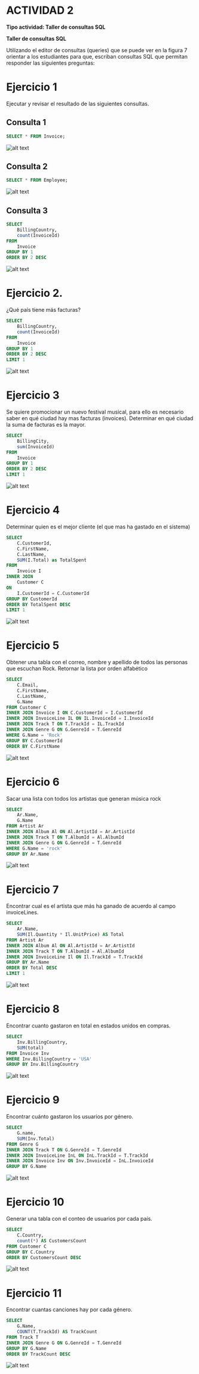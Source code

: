 # **ACTIVIDAD 2**

**Tipo actividad: Taller de consultas SQL**

**Taller de consultas SQL**

Utilizando el editor de consultas (queries) que se puede ver en la figura 7 orientar a los estudiantes para que, escriban consultas SQL que permitan responder las siguientes preguntas:

# Ejercicio 1

Ejecutar y revisar el resultado de las siguientes consultas.

## Consulta 1

```sql
SELECT * FROM Invoice;
```

![alt text](image.png)

## Consulta 2

```sql
SELECT * FROM Employee;
```

![alt text](image-1.png)

## Consulta 3

```sql
SELECT 
	BillingCountry, 
    count(InvoiceId)
FROM 
	Invoice
GROUP BY 1
ORDER BY 2 DESC
```

![alt text](image-2.png)

# Ejercicio 2.

¿Qué país tiene más facturas?

```sql
SELECT 
	BillingCountry, 
    count(InvoiceId)
FROM 
	Invoice
GROUP BY 1
ORDER BY 2 DESC
LIMIT 1
```

![alt text](image-3.png)

# Ejercicio 3

Se quiere promocionar un nuevo festival musical, para ello es necesario saber en qué ciudad  hay mas facturas (invoices). Determinar en qué ciudad la suma de facturas es la mayor.  

```sql
SELECT 
	BillingCity,
    sum(InvoiceId)
FROM 
	Invoice
GROUP BY 1
ORDER BY 2 DESC
LIMIT 1
```

![alt text](image-6.png)

# Ejercicio 4

Determinar quien es el mejor cliente (el que mas ha gastado en el sistema)

```sql
SELECT 
	C.CustomerId, 
    C.FirstName, 
    C.LastName,
    SUM(I.Total) as TotalSpent
FROM 
	Invoice I
INNER JOIN 
	Customer C 
ON 
	I.CustomerId = C.CustomerId
GROUP BY CustomerId
ORDER BY TotalSpent DESC
LIMIT 1
```

![alt text](image-5.png)

# Ejercicio 5

Obtener una tabla con el correo, nombre y apellido de todos las personas que escuchan Rock. Retornar la lista por orden alfabético

```sql
SELECT 
	C.Email, 
    C.FirstName, 
    C.LastName,
    G.Name
FROM Customer C
INNER JOIN Invoice I ON C.CustomerId = I.CustomerId
INNER JOIN InvoiceLine IL ON IL.InvoiceId = I.InvoiceId
INNER JOIN Track T ON T.TrackId = IL.TrackId
INNER JOIN Genre G ON G.GenreId = T.GenreId
WHERE G.Name = 'Rock'
GROUP BY C.CustomerId
ORDER BY C.FirstName
```

![alt text](image-13.png)

# Ejercicio 6

Sacar una lista con todos los artistas que generan música rock  

```sql
SELECT 
	Ar.Name,
    G.Name
FROM Artist Ar
INNER JOIN Album Al ON Al.ArtistId = Ar.ArtistId
INNER JOIN Track T ON T.AlbumId = Al.AlbumId
INNER JOIN Genre G ON G.GenreId = T.GenreId
WHERE G.Name = 'rock'
GROUP BY Ar.Name
```

![alt text](image-7.png)

# Ejercicio 7

Encontrar cual es el artista que más ha ganado de acuerdo al campo invoiceLines.  

```sql
SELECT 
	Ar.Name,
    SUM(Il.Quantity * Il.UnitPrice) AS Total
FROM Artist Ar
INNER JOIN Album Al ON Al.ArtistId = Ar.ArtistId
INNER JOIN Track T ON T.AlbumId = Al.AlbumId
INNER JOIN InvoiceLine Il ON Il.TrackId = T.TrackId
GROUP BY Ar.Name
ORDER BY Total DESC
LIMIT 1
```

![alt text](image-8.png)

# Ejercicio 8

Encontrar cuanto gastaron en total en estados unidos en compras.

```sql
SELECT 
	Inv.BillingCountry,
    SUM(total)
FROM Invoice Inv
WHERE Inv.BillingCountry = 'USA'
GROUP BY Inv.BillingCountry
```

![alt text](image-9.png)

# Ejercicio 9

Encontrar cuánto gastaron los usuarios por género.  

```sql
SELECT 
	G.name,
    SUM(Inv.Total)
FROM Genre G
INNER JOIN Track T ON G.GenreId = T.GenreId
INNER JOIN InvoiceLine InL ON InL.TrackId = T.TrackId
INNER JOIN Invoice Inv ON Inv.InvoiceId = InL.InvoiceId
GROUP BY G.Name
```

![alt text](image-10.png)

# Ejercicio 10

Generar una tabla con el conteo de usuarios por cada país.  

```sql
SELECT 
	C.Country,
    count(*) AS CustomersCount
FROM Customer C
GROUP BY C.Country
ORDER BY CustomersCount DESC
```

![alt text](image-11.png)

# Ejercicio 11

Encontrar cuantas canciones hay por cada género.

```sql
SELECT
	G.Name,
    COUNT(T.TrackId) AS TrackCount
FROM Track T
INNER JOIN Genre G ON G.GenreId = T.GenreId
GROUP BY G.Name
ORDER BY TrackCount DESC
```

![alt text](image-12.png)